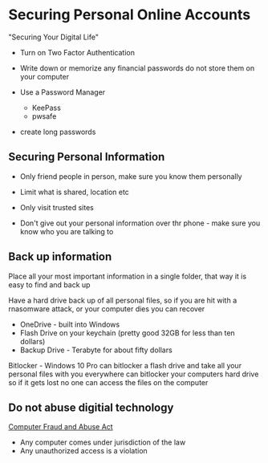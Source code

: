 # Securing Personal Online Accounts

"Securing Your Digital Life"

* Turn on Two Factor Authentication

* Write down or memorize any financial passwords do not store them on your computer

* Use a Password Manager 
	* KeePass
	* pwsafe

* create long passwords
	
	
## Securing Personal Information

* Only friend people in person, make sure you know them personally

* Limit what is shared, location etc

* Only visit trusted sites

* Don't give out your personal information over thr phone - make sure you know who you are talking to

## Back up information

Place all your most important information in a single folder, that way it is easy to find and back up

Have a hard drive back up of all personal files, so if you are hit with a rnasomware attack, or your computer dies you can recover

* OneDrive - built into Windows
* Flash Drive on your keychain (pretty good 32GB for less than ten dollars)
* Backup Drive - Terabyte for about fifty dollars

Bitlocker - Windows 10 Pro
can bitlocker a flash drive and take all your personal files with you everywhere
can bitlocker your computers hard drive so if it gets lost no one can access the files on the computer

## Do not abuse digitial technology

[Computer Fraud and Abuse Act](https://en.wikipedia.org/wiki/Computer_Fraud_and_Abuse_Act)

* Any computer comes under jurisdiction of the law
* Any unauthorized access is a violation 